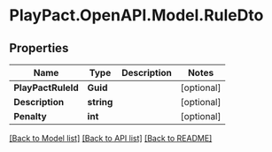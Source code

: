 # PlayPact.OpenAPI.Model.RuleDto

## Properties

Name | Type | Description | Notes
------------ | ------------- | ------------- | -------------
**PlayPactRuleId** | **Guid** |  | [optional] 
**Description** | **string** |  | [optional] 
**Penalty** | **int** |  | [optional] 

[[Back to Model list]](../README.md#documentation-for-models) [[Back to API list]](../README.md#documentation-for-api-endpoints) [[Back to README]](../README.md)

